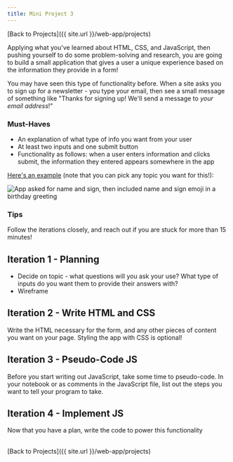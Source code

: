```yaml
---
title: Mini Project 3
---
```


[Back to Projects]({{ site.url }}/web-app/projects)

Applying what you've learned about HTML, CSS, and JavaScript, then pushing yourself to do some problem-solving and research, you are going to build a small application that gives a user a unique experience based on the information they provide in a form!

You may have seen this type of functionality before. When a site asks you to sign up for a newsletter - you type your email, then see a small message of something like "Thanks for signing up! We'll send a message to _your email address_!"

### Must-Haves

- An explanation of what type of info you want from your user
- At least two inputs and one submit button
- Functionality as follows: when a user enters information and clicks submit, the information they entered appears somewhere in the app

[Here's an example](https://mini-3-example.kodewithklossy.repl.co/) (note that you can pick any topic you want for this!):

<img class="small" alt="App asked for name and sign, then included name and sign emoji in a birthday greeting" src="{{ site.url }}/web-app/projects/mini-3/assets/ex-3.png">

### Tips

Follow the iterations closely, and reach out if you are stuck for more than 15 minutes!

## Iteration 1 - Planning

- Decide on topic - what questions will you ask your use? What type of inputs do you want them to provide their answers with?
- Wireframe

## Iteration 2 - Write HTML and CSS

Write the HTML necessary for the form, and any other pieces of content you want on your page. Styling the app with CSS is optional!

## Iteration 3 - Pseudo-Code JS

Before you start writing out JavaScript, take some time to pseudo-code. In your notebook or as comments in the JavaScript file, list out the steps you want to tell your program to take.

## Iteration 4 - Implement JS

Now that you have a plan, write the code to power this functionality

<br>
[Back to Projects]({{ site.url }}/web-app/projects)
